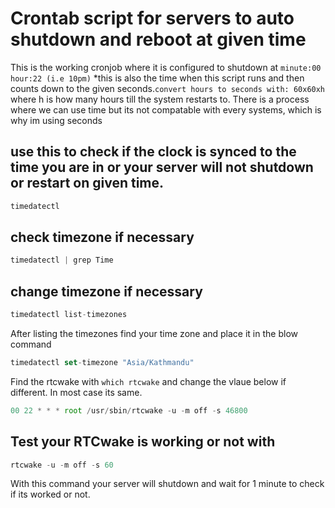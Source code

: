 # Crontab script for servers to auto shutdown and reboot at given time

This is the working cronjob where it is configured to shutdown at `minute:00` `hour:22 (i.e 10pm)` *this is also the time when this script runs and then counts down to the given seconds.`convert hours to seconds with: 60x60xh` where h is how many hours till the system restarts to. 
There is a process where we can use time but its not compatable with every systems, which is why im using seconds

## use this to check if the clock is synced to the time you are in or your server will not shutdown or restart on given time.
```javascript
timedatectl
```

## check timezone if necessary

```javascript
timedatectl | grep Time
```

## change timezone if necessary

```javascript
timedatectl list-timezones
```
After listing the timezones find your time zone and place it in the blow command
```javascript
timedatectl set-timezone "Asia/Kathmandu"
```

Find the rtcwake with `which rtcwake` and change the vlaue below if different. In most case its same.

```javascript
00 22 * * * root /usr/sbin/rtcwake -u -m off -s 46800
```

## Test your RTCwake is working or not with
```javascript
rtcwake -u -m off -s 60
```
With this command your server will shutdown and wait for 1 minute to check if its worked or not.